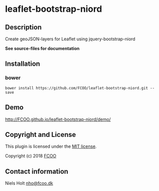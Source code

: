 # leaflet-bootstrap-niord
>


## Description
Create geoJSON-layers for Leaflet using jquery-bootstrap-niord

**See source-files for documentation**

## Installation
### bower
`bower install https://github.com/FCOO/leaflet-bootstrap-niord.git --save`

## Demo
http://FCOO.github.io/leaflet-bootstrap-niord/demo/ 

## Copyright and License
This plugin is licensed under the [MIT license](https://github.com/FCOO/leaflet-bootstrap-niord/LICENSE).

Copyright (c) 2018 [FCOO](https://github.com/FCOO)

## Contact information

Niels Holt nho@fcoo.dk

